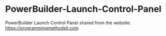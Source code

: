 # PowerBuilder-Launch-Control-Panel
PowerBuilder Launch Control Panel
shared from the website: https://programmingmethodsit.com

